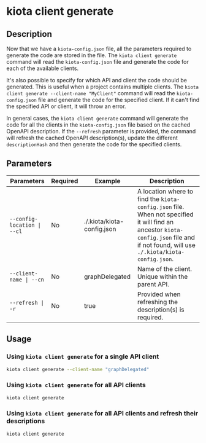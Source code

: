 # kiota client generate

## Description

Now that we have a `kiota-config.json` file, all the parameters required to generate the code are stored in the file. The `kiota client generate` command will read the `kiota-config.json` file and generate the code for each of the available clients. 

It's also possible to specify for which API and client the code should be generated. This is useful when a project contains multiple clients. The `kiota client generate --client-name "MyClient"` command will read the `kiota-config.json` file and generate the code for the specified client. If it can't find the specified API or client, it will throw an error.

In general cases, the `kiota client generate` command will generate the code for all the clients in the `kiota-config.json` file based on the cached OpenAPI description. If the `--refresh` parameter is provided, the command will refresh the cached OpenAPI description(s), update the different `descriptionHash` and then generate the code for the specified clients.

## Parameters

| Parameters | Required | Example | Description |
| -- | -- | -- | -- |
| `--config-location \| --cl` | No | ./.kiota/kiota-config.json | A location where to find the `kiota-config.json` file. When not specified it will find an ancestor `kiota-config.json` file and if not found, will use `./.kiota/kiota-config.json`. |
| `--client-name \| --cn` | No | graphDelegated | Name of the client. Unique within the parent API. |
| `--refresh \| -r` | No | true | Provided when refreshing the description(s) is required. |

## Usage

### Using `kiota client generate` for a single API client

```bash
kiota client generate --client-name "graphDelegated"
```

### Using `kiota client generate` for all API clients

```bash
kiota client generate
```

### Using `kiota client generate` for all API clients and refresh their descriptions

```bash
kiota client generate
```

